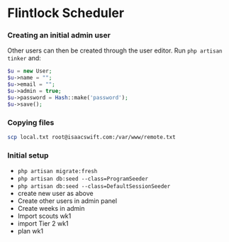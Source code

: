 # Flintlock Scheduler

### Creating an initial admin user
Other users can then be created through the user editor.
Run `php artisan tinker` and:
```php
$u = new User;
$u->name = "";
$u->email = "";
$u->admin = true;
$u->password = Hash::make('password');
$u->save();
```

### Copying files
```sh
scp local.txt root@isaacswift.com:/var/www/remote.txt
```

### Initial setup
* `php artisan migrate:fresh`
* `php artisan db:seed --class=ProgramSeeder`
* `php artisan db:seed --class=DefaultSessionSeeder`
* create new user as above
* Create other users in admin panel
* Create weeks in admin
* Import scouts wk1
* import Tier 2 wk1
* plan wk1
